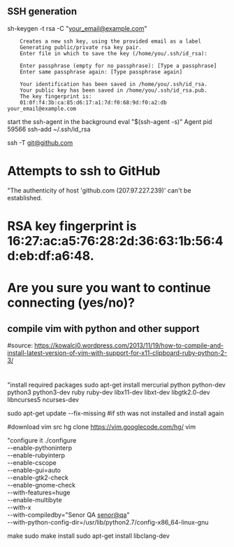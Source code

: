 SSH generation
--------------

sh-keygen -t rsa -C "your_email@example.com"
```
	Creates a new ssh key, using the provided email as a label
	Generating public/private rsa key pair.
	Enter file in which to save the key (/home/you/.ssh/id_rsa):

	Enter passphrase (empty for no passphrase): [Type a passphrase]
	Enter same passphrase again: [Type passphrase again]

	Your identification has been saved in /home/you/.ssh/id_rsa.
	Your public key has been saved in /home/you/.ssh/id_rsa.pub.
	The key fingerprint is:
	01:0f:f4:3b:ca:85:d6:17:a1:7d:f0:68:9d:f0:a2:db your_email@example.com
```

start the ssh-agent in the background
eval "$(ssh-agent -s)"
	Agent pid 59566
ssh-add ~/.ssh/id_rsa


ssh -T git@github.com
# Attempts to ssh to GitHub


"The authenticity of host 'github.com (207.97.227.239)' can't be established.
# RSA key fingerprint is 16:27:ac:a5:76:28:2d:36:63:1b:56:4d:eb:df:a6:48.
# Are you sure you want to continue connecting (yes/no)?


compile vim with python and other support
-----------------------------------------

#source: https://kowalcj0.wordpress.com/2013/11/19/how-to-compile-and-install-latest-version-of-vim-with-support-for-x11-clipboard-ruby-python-2-3/
# 
"install required packages
sudo apt-get install mercurial python python-dev python3 python3-dev ruby ruby-dev libx11-dev libxt-dev libgtk2.0-dev  libncurses5  ncurses-dev

sudo apt-get update --fix-missing	#if sth was not installed and install again

#download vim src
hg clone https://vim.googlecode.com/hg/ vim

"configure it 
./configure \
    --enable-pythoninterp \
    --enable-rubyinterp \
    --enable-cscope \
    --enable-gui=auto \
    --enable-gtk2-check \
    --enable-gnome-check \
    --with-features=huge \
    --enable-multibyte \
    --with-x \
    --with-compiledby="Senor QA <senor@qa>" \
    --with-python-config-dir=/usr/lib/python2.7/config-x86_64-linux-gnu

make
sudo make install
sudo apt-get install libclang-dev
